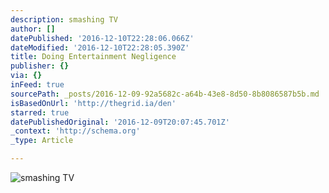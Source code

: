 ```yaml
---
description: smashing TV
author: []
datePublished: '2016-12-10T22:28:06.066Z'
dateModified: '2016-12-10T22:28:05.390Z'
title: Doing Entertainment Negligence
publisher: {}
via: {}
inFeed: true
sourcePath: _posts/2016-12-09-92a5682c-a64b-43e8-8d50-8b8086587b5b.md
isBasedOnUrl: 'http://thegrid.ia/den'
starred: true
datePublishedOriginal: '2016-12-09T20:07:45.701Z'
_context: 'http://schema.org'
_type: Article

---
```

![smashing TV](https://imgflo.herokuapp.com/graph/2b2431f8e7ba7b0/a3c311c7378f4df6472cb2e269342210/croprotate.png?cropheight=1590&cropwidth=1814&degrees=0&input=https%3A%2F%2Fthe-grid-user-content.s3-us-west-2.amazonaws.com%2Ff509b5fd-98f7-4738-8493-69411316ced0.png&x=0&y=31)